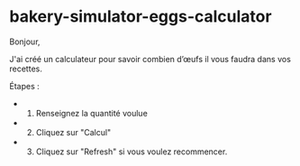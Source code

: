 # bakery-simulator-eggs-calculator

Bonjour,

J'ai créé un calculateur pour savoir combien d’œufs il vous faudra dans vos recettes.

Étapes :
* 1. Renseignez la quantité voulue
* 2. Cliquez sur "Calcul"
* 3. Cliquez sur "Refresh" si vous voulez recommencer.
